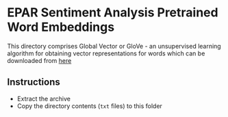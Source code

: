 # EPAR Sentiment Analysis Pretrained Word Embeddings

This directory comprises Global Vector or GloVe - an unsupervised learning algorithm for obtaining vector representations for words which can be downloaded from [here](https://nlp.stanford.edu/data/wordvecs/glove.6B.zip)

## Instructions

* Extract the archive
* Copy the directory contents (`txt` files) to this folder
